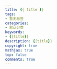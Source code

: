 ```yaml
---
title: {{ title }}
tags:
- 暂无标签
categories:
- 默认分类
keywords:
- {{title}}
description: {{title}}
copyright: true
mathjax: true
top: false
comments: true
---
```


